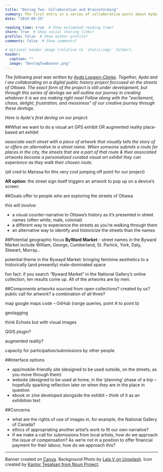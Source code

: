 ```yaml
---
title: "Devlog Two: Collaboration and Brainstorming" 
summary: The first entry in a series of collaborative posts about Ayda and Marissa's DH project.
date: "2019-09-25"

reading_time: true  # Show estimated reading time?
share: true  # Show social sharing links?
profile: false  # Show author profile?
comments: false  # Show comments?

# Optional header image (relative to `static/img/` folder).
header:
  caption: ""
  image: "DevlogTwoBanner.png"
---
```


*The following post was written by [Ayda Loewen-Clarke](https://aydaloewenclarke.netlify.com/). Together, Ayda and I are collaborating on a digital public history project foccused on the streets of Ottawa. The exact form of the project is still under development, but through this series of devlogs we will outline our journey in creating whatever it is we are making right now! Follow along with the "excitement, chaos, delight, frustration, and messiness" of our creative journey through these devlogs.* 

*Here is Ayda's first devlog on our project:*

##What we want to do
a visual art GPS exhibit OR augmented reality place-based art exhibit

*associate each street with a piece of artwork that visually tells the story of or offers an alternative to a street name. When someone submits a route for places in the city, the streets that are a part of that route & their associated artworks become a personalized curated visual art exhibit they can experience as they walk their chosen route.*

(all cred to Marissa for this very cool jumping off point for our project)

**AR option**: the street sign itself triggers an artwork to pop up on a device’s screen

##Goals
offer to people who are exploring the streets of Ottawa

this will involve: 
+ a visual counter-narrative to Ottawa’s history as it’s presented in street names (often white, male, colonial) 
+ a different way to experience the streets as you’re walking through them 
+ an alternative way to identify and historicize the streets than the names

##Potential geographic focus
**ByWard Market** - street names in the Byward Market include William, George, Cumberland, St. Partick, York, Daly, Stewart, Murray…

potential theme in the Bywayd Market: bringing feminine aesthetics to a historically (and presently) male-dominated space

fun fact: if you search “Byward Market” in the National Gallery’s online collection, ten results come up. All of the artworks are by men.

##Components
artworks
sourced from open collections? created by us? public call for artwork? a combination of all three?

map
google maps code – GitHub (range queries, point A to point b)

geotagging

think Echoes but with visual images

QGIS plugin?

augmented reality?

capacity for participation/submissions by other people

##Interface options
+ app/mobile-friendly site (designed to be used outside, on the streets, as you move through them)
+ website (designed to be used at home, in the ‘planning’ phase of a trip – hopefully sparking reflection later on when they are in the place in question
+ ebook or zine developed alongside the exhibit – think of it as an exhibition text

##Concerns
+ what are the rights of use of images in, for example, the National Gallery of Canada?
+ ethics of appropriating another artist’s work to fit our own narrative?
+ if we make a call for submissions from local artists, how do we approach the issue of compensation? As we’re not in a position to offer financial payment for their labour, how do we approach this?


______________________________________________________________________________________________________________________________
Banner created on [Canva](https://www.canva.com/).
Background Photo by [Lala V on Unsplash](https://unsplash.com/@lala_v?utm_source=unsplash&utm_medium=referral&utm_content=creditCopyText). 
Icon created by [Kantor Tegalsari from Noun Project](https://thenounproject.com/search/?q=art%20gallery&i=2664156).

